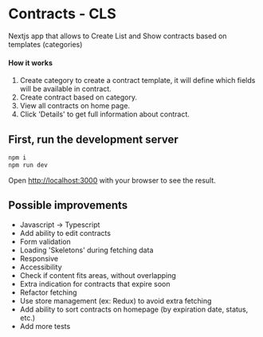 # Contracts - CLS
Nextjs app that allows to Create List and Show contracts based on templates (categories)

#### How it works
1. Create category to create a contract template, it will define which fields will be available in contract.
2. Create contract based on category.
3. View all contracts on home page.
4. Click 'Details' to get full information about contract.


## First, run the development server
```bash
npm i
npm run dev
```
Open [http://localhost:3000](http://localhost:3000) with your browser to see the result.


## Possible improvements
- Javascript -> Typescript
- Add ability to edit contracts
- Form validation
- Loading 'Skeletons' during fetching data
- Responsive
- Accessibility
- Check if content fits areas, without overlapping
- Extra indication for contracts that expire soon
- Refactor fetching
- Use store management (ex: Redux) to avoid extra fetching
- Add ability to sort contracts on homepage (by expiration date, status, etc.)
- Add more tests

